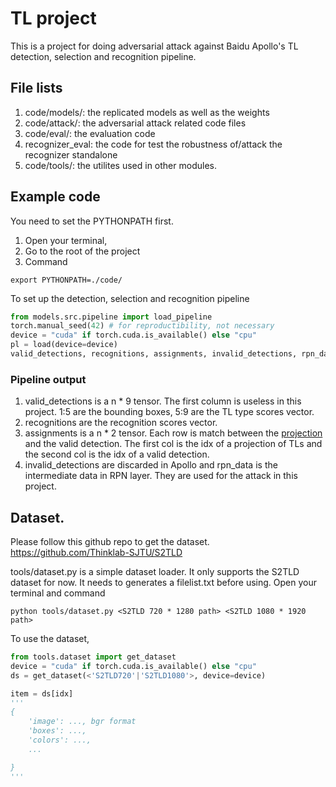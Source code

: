 # TL project

This is a project for doing adversarial attack against Baidu Apollo's TL detection, selection and recognition pipeline. 

## File lists

1. code/models/: the replicated models as well as the weights 
2. code/attack/: the adversarial attack related code files
3. code/eval/: the evaluation code
4. recognizer_eval: the code for test the robustness of/attack the recognizer standalone
5. code/tools/: the utilites used in other modules.

## Example code
You need to set the PYTHONPATH first. 
1. Open your terminal,
2. Go to the root of the project
3. Command

`export PYTHONPATH=./code/`


To set up the detection, selection and recognition pipeline 

```python
from models.src.pipeline import load_pipeline
torch.manual_seed(42) # for reproductibility, not necessary
device = "cuda" if torch.cuda.is_available() else "cpu"
pl = load(device=device)
valid_detections, recognitions, assignments, invalid_detections, rpn_data = pl(image, boxes) # image is the image file in bgr format, boxes is a list of single box, which is [xmin, ymin, xmax, ymax].
```
### Pipeline output
1. valid_detections is a n * 9 tensor. The first column is useless in this project. 1:5 are the bounding boxes, 5:9 are the TL type scores vector.
2. recognitions are the recognition scores vector.
3. assignments is a n * 2 tensor. Each row is match between the [projection](https://github.com/ApolloAuto/apollo/blob/v7.0.0/docs/specs/traffic_light.md#pre-process) and the valid detection. The first col is the idx of a projection of TLs and the second col is the idx of a valid detection. 
4. invalid_detections are discarded in Apollo and rpn_data is the intermediate data in RPN layer. They are used for the attack in this project.



## Dataset.
Please follow this github repo to get the dataset. 
https://github.com/Thinklab-SJTU/S2TLD

tools/dataset.py is a simple dataset loader. It only supports the S2TLD dataset for now. It needs to generates a filelist.txt before using. Open your terminal and command

`python tools/dataset.py <S2TLD 720 * 1280 path> <S2TLD 1080 * 1920 path>`

To use the dataset,

```python
from tools.dataset import get_dataset
device = "cuda" if torch.cuda.is_available() else "cpu"
ds = get_dataset(<'S2TLD720'|'S2TLD1080'>, device=device)

item = ds[idx]
'''
{
    'image': ..., bgr format
    'boxes': ...,
    'colors': ...,
    ...

}
'''
```